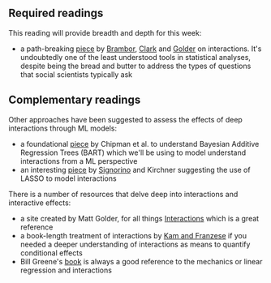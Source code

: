 ## Required readings

This reading will provide breadth and depth for this week:

* a path-breaking [piece](http://www.jstor.org.ezproxy.cul.columbia.edu/stable/25791835?pq-origsite=summon&seq=1#page_scan_tab_contents) by [Brambor](http://thomas.brambor.com/), [Clark](https://pols.tamu.edu/about-us/faculty-directory/william-r-clark-charles-puryear-professor-of-liberal-arts/) and [Golder](http://mattgolder.com/) on interactions. It's undoubtedly one of the least understood tools in statistical analyses, despite being the bread and butter to address the types of questions that social scientists typically ask

## Complementary readings

Other approaches have been suggested to assess the effects of deep interactions through ML models:
* a foundational [piece](https://projecteuclid.org/euclid.aoas/1273584455) by Chipman et al. to understand Bayesian Additive Regression Trees (BART) which we'll be using to model understand interactions from a ML perspective
* an interesting [piece](https://www.surveypractice.org/article/2716-using-lasso-to-model-interactions-and-nonlinearities-in-survey-data) by [Signorino](http://www.sas.rochester.edu/psc/signorino/) and Kirchner suggesting the use of LASSO to model interactions


There is a number of resources that delve deep into interactions and interactive effects:
* a site created by Matt Golder, for all things [Interactions](http://mattgolder.com/interactions) which is a great reference
* a book-length treatment of interactions by [Kam and Franzese](https://www.press.umich.edu/206871/modeling_and_interpreting_interactive_hypotheses_in_regression_analysis) if you needed a deeper understanding of interactions as means to quantify conditional effects
* Bill Greene's [book](https://www.amazon.com/Econometric-Analysis-7th-William-Greene/dp/0131395386) is always a good reference to the mechanics or linear regression and interactions
